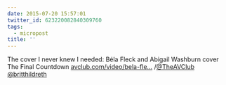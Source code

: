 ```yaml
---
date: 2015-07-20 15:57:01
twitter_id: 623220082840309760
tags:
  - micropost
title: ''
---
```


The cover I never knew I needed: Béla Fleck and Abigail Washburn cover The Final Countdown [avclub.com/video/bela-fle…](http://www.avclub.com/video/bela-fleck-and-abigail-washburn-cover-final-countd-219612) /[@TheAVClub](https://twitter.com/TheAVClub) [@britthildreth](https://twitter.com/britthildreth)
